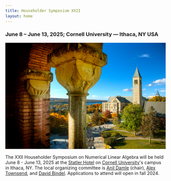 ```yaml
---
title: Householder Symposium XXII
layout: home
---
```

### June 8 &ndash; June 13, 2025; Cornell University &mdash; Ithaca, NY USA

![Cornell University campus with Cayuga lake in the background](images/UP_2016_1413_089_select.jpg)

The XXII Householder Symposium on Numerical Linear Algebra will be held June 8 - June 13, 2025 at the [Statler Hotel](https://statlerhotel.cornell.edu) on [Cornell University](https://www.cornell.edu/)'s campus in Ithaca, NY. The local organizing committee is [Anil Damle](mailto:damle@cornell.edu) (chair), [Alex Townsend](mailto:ajt253@cornell.edu), and [David Bindel](mailto:bindel@cornell.edu). Applications to attend will open in fall 2024. 
